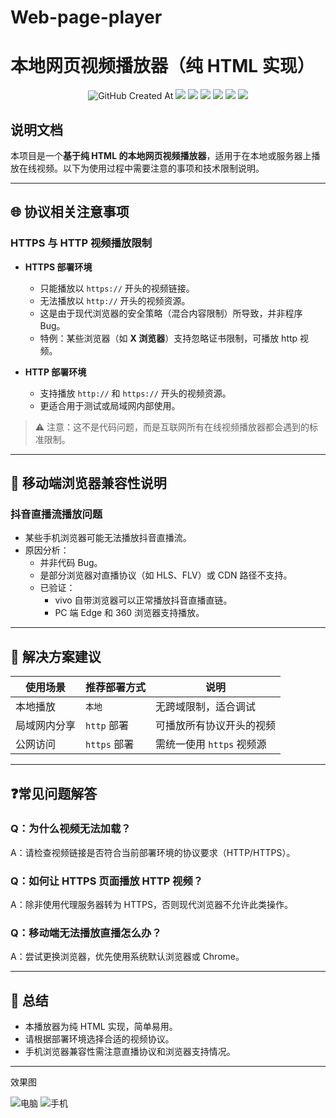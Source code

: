 # Web-page-player
# 本地网页视频播放器（纯 HTML 实现）
<p align="center">
  <!-- 创建日期 --><img alt="GitHub Created At" src="https://img.shields.io/github/created-at/xyz66882/Web-page-player?logo=github&label=%E5%88%9B%E5%BB%BA%E6%97%A5%E6%9C%9F">
  <!-- 下载量 --><a href="https://github.com/xyz66882/Web-page-player/releases"><img src="https://img.shields.io/github/downloads/xyz66882/Web-page-player/total?logo=github&label=%E4%B8%8B%E8%BD%BD%E9%87%8F"></a>
  <!-- 贡献者 --><a href="https://github.com/xyz66882/Web-page-player/graphs/contributors"><img src="https://img.shields.io/github/contributors-anon/xyz66882/Web-page-player?logo=github&label=%E8%B4%A1%E7%8C%AE%E8%80%85"></a>
  <!-- 最新版本 --><a href="https://github.com/xyz66882/Web-page-player/releases/"><img src="https://img.shields.io/github/release/xyz66882/Web-page-player?logo=github&label=%E6%9C%80%E6%96%B0%E7%89%88%E6%AC%A1"></a>
  <!-- 问题数 --><a href="https://github.com/xyz66882/Web-page-player/issues"><img src="https://img.shields.io/github/issues-raw/xyz66882/Web-page-player?logo=github&label=%E9%97%AE%E9%A2%98"></a>
  <!-- 讨论数 --><a href="https://github.com/xyz66882/Web-page-player/discussions"><img src="https://img.shields.io/github/discussions/xyz66882/Web-page-player?logo=github&label=%E8%AE%A8%E8%AE%BA"></a>
  <!-- 仓库大小 --><a href="https://github.com/xyz66882/Web-page-player"><img src="https://img.shields.io/github/repo-size/xyz66882/Web-page-player?logo=github&label=%E4%BB%93%E5%BA%93%E5%A4%A7%E5%B0%8F"></a>
</p>

## 说明文档

本项目是一个**基于纯 HTML 的本地网页视频播放器**，适用于在本地或服务器上播放在线视频。以下为使用过程中需要注意的事项和技术限制说明。

---

## 🌐 协议相关注意事项

### HTTPS 与 HTTP 视频播放限制

- **HTTPS 部署环境**
  - 只能播放以 `https://` 开头的视频链接。
  - 无法播放以 `http://` 开头的视频资源。
  - 这是由于现代浏览器的安全策略（混合内容限制）所导致，并非程序 Bug。
  - 特例：某些浏览器（如 **X 浏览器**）支持忽略证书限制，可播放 http 视频。

- **HTTP 部署环境**
  - 支持播放 `http://` 和 `https://` 开头的视频资源。
  - 更适合用于测试或局域网内部使用。

> ⚠️ 注意：这不是代码问题，而是互联网所有在线视频播放器都会遇到的标准限制。

---

## 📱 移动端浏览器兼容性说明

### 抖音直播流播放问题

- 某些手机浏览器可能无法播放抖音直播流。
- 原因分析：
  - 并非代码 Bug。
  - 是部分浏览器对直播协议（如 HLS、FLV）或 CDN 路径不支持。
  - 已验证：
    - vivo 自带浏览器可以正常播放抖音直播直链。
    - PC 端 Edge 和 360 浏览器支持播放。

---

## 🧩 解决方案建议

| 使用场景 | 推荐部署方式 | 说明 |
|----------|---------------|------|
| 本地播放 |`本地 `| 无跨域限制，适合调试 |
| 局域网内分享 | `http` 部署 | 可播放所有协议开头的视频 |
| 公网访问 | `https` 部署 | 需统一使用 `https` 视频源 |

---

## ❓常见问题解答

### Q：为什么视频无法加载？
A：请检查视频链接是否符合当前部署环境的协议要求（HTTP/HTTPS）。

### Q：如何让 HTTPS 页面播放 HTTP 视频？
A：除非使用代理服务器转为 HTTPS，否则现代浏览器不允许此类操作。

### Q：移动端无法播放直播怎么办？
A：尝试更换浏览器，优先使用系统默认浏览器或 Chrome。

---

## 📝 总结

- 本播放器为纯 HTML 实现，简单易用。
- 请根据部署环境选择合适的视频协议。
- 手机浏览器兼容性需注意直播协议和浏览器支持情况。

--- 




效果图




![电脑](https://github.com/user-attachments/assets/d4611747-876e-4640-b9ff-ae9317390a7d)
![手机](https://github.com/user-attachments/assets/2b81bb5e-10bf-400e-9e2c-17e43ec07a47)

